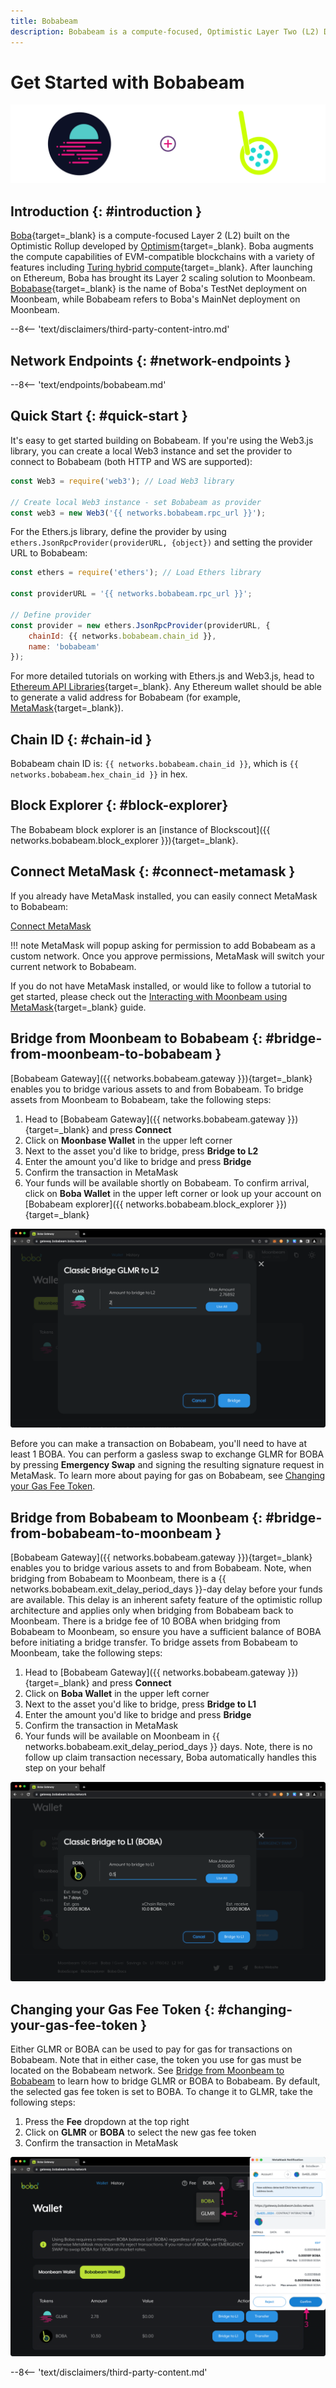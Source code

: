 ```yaml
---
title: Bobabeam
description: Bobabeam is a compute-focused, Optimistic Layer Two (L2) Deployment on Moonbeam. Follow this tutorial to connect to Bobabeam.
---
```


# Get Started with Bobabeam

![Bobabeam Banner](/images/builders/get-started/networks/bobabeam/bobabeam-banner.png)

## Introduction {: #introduction }

[Boba](https://boba.network/){target=_blank} is a compute-focused Layer 2 (L2) built on the Optimistic Rollup developed by [Optimism](https://www.optimism.io/){target=_blank}. Boba augments the compute capabilities of EVM-compatible blockchains with a variety of features including [Turing hybrid compute](https://docs.boba.network/hybrid_compute){target=_blank}. After launching on Ethereum, Boba has brought its Layer 2 scaling solution to Moonbeam. [Bobabase](/builders/get-started/networks/layer2/bobabase){target=_blank} is the name of Boba's TestNet deployment on Moonbeam, while Bobabeam refers to Boba's MainNet deployment on Moonbeam.

--8<-- 'text/disclaimers/third-party-content-intro.md'

## Network Endpoints {: #network-endpoints }

--8<-- 'text/endpoints/bobabeam.md'

## Quick Start {: #quick-start } 

It's easy to get started building on Bobabeam. If you're using the Web3.js library, you can create a local Web3 instance and set the provider to connect to Bobabeam (both HTTP and WS are supported):

```js
const Web3 = require('web3'); // Load Web3 library

// Create local Web3 instance - set Bobabeam as provider
const web3 = new Web3('{{ networks.bobabeam.rpc_url }}');
```

For the Ethers.js library, define the provider by using `ethers.JsonRpcProvider(providerURL, {object})` and setting the provider URL to Bobabeam:

```js
const ethers = require('ethers'); // Load Ethers library

const providerURL = '{{ networks.bobabeam.rpc_url }}';

// Define provider
const provider = new ethers.JsonRpcProvider(providerURL, {
    chainId: {{ networks.bobabeam.chain_id }},
    name: 'bobabeam'
});
```

For more detailed tutorials on working with Ethers.js and Web3.js, head to [Ethereum API Libraries](/builders/build/eth-api/libraries/){target=_blank}. Any Ethereum wallet should be able to generate a valid address for Bobabeam (for example, [MetaMask](https://metamask.io/){target=_blank}).

## Chain ID {: #chain-id } 

Bobabeam chain ID is: `{{ networks.bobabeam.chain_id }}`, which is `{{ networks.bobabeam.hex_chain_id }}` in hex.

## Block Explorer {: #block-explorer}

The Bobabeam block explorer is an [instance of Blockscout]({{ networks.bobabeam.block_explorer }}){target=_blank}.

## Connect MetaMask {: #connect-metamask }

If you already have MetaMask installed, you can easily connect MetaMask to Bobabeam:

<div class="button-wrapper">
    <a href="#" class="md-button connectMetaMask" value="bobabeam">Connect MetaMask</a>
</div>

!!! note
    MetaMask will popup asking for permission to add Bobabeam as a custom network. Once you approve permissions, MetaMask will switch your current network to Bobabeam.

If you do not have MetaMask installed, or would like to follow a tutorial to get started, please check out the [Interacting with Moonbeam using MetaMask](/tokens/connect/metamask/){target=_blank} guide.

## Bridge from Moonbeam to Bobabeam {: #bridge-from-moonbeam-to-bobabeam }

[Bobabeam Gateway]({{ networks.bobabeam.gateway }}){target=_blank} enables you to bridge various assets to and from Bobabeam. To bridge assets from Moonbeam to Bobabeam, take the following steps:

1. Head to [Bobabeam Gateway]({{ networks.bobabeam.gateway }}){target=_blank} and press **Connect**
2. Click on **Moonbase Wallet** in the upper left corner 
3. Next to the asset you'd like to bridge, press **Bridge to L2**
4. Enter the amount you'd like to bridge and press **Bridge**
5. Confirm the transaction in MetaMask
6. Your funds will be available shortly on Bobabeam. To confirm arrival, click on **Boba Wallet** in the upper left corner or look up your account on [Bobabeam explorer]({{ networks.bobabeam.block_explorer }}){target=_blank}

![Bridge to Bobabeam](/images/builders/get-started/networks/bobabeam/bobabeam-1.png)

Before you can make a transaction on Bobabeam, you'll need to have at least 1 BOBA. You can perform a gasless swap to exchange GLMR for BOBA by pressing **Emergency Swap** and signing the resulting signature request in MetaMask. To learn more about paying for gas on Bobabeam, see [Changing your Gas Fee Token](#changing-your-gas-fee-token).

## Bridge from Bobabeam to Moonbeam {: #bridge-from-bobabeam-to-moonbeam }

[Bobabeam Gateway]({{ networks.bobabeam.gateway }}){target=_blank} enables you to bridge various assets to and from Bobabeam. Note, when bridging from Bobabeam to Moonbeam, there is a {{ networks.bobabeam.exit_delay_period_days }}-day delay before your funds are available. This delay is an inherent safety feature of the optimistic rollup architecture and applies only when bridging from Bobabeam back to Moonbeam. There is a bridge fee of 10 BOBA when bridging from Bobabeam to Moonbeam, so ensure you have a sufficient balance of BOBA before initiating a bridge transfer. To bridge assets from Bobabeam to Moonbeam, take the following steps:

1. Head to [Bobabeam Gateway]({{ networks.bobabeam.gateway }}){target=_blank} and press **Connect**
2. Click on **Boba Wallet** in the upper left corner
3. Next to the asset you'd like to bridge, press **Bridge to L1** 
4. Enter the amount you'd like to bridge and press **Bridge**
5. Confirm the transaction in MetaMask
6. Your funds will be available on Moonbeam in {{ networks.bobabeam.exit_delay_period_days }} days. Note, there is no follow up claim transaction necessary, Boba automatically handles this step on your behalf

![Bridge to Moonbeam](/images/builders/get-started/networks/bobabeam/bobabeam-2.png)

## Changing your Gas Fee Token {: #changing-your-gas-fee-token }

Either GLMR or BOBA can be used to pay for gas for transactions on Bobabeam. Note that in either case, the token you use for gas must be located on the Bobabeam network. See [Bridge from Moonbeam to Bobabeam](#bridge-from-moonbeam-to-bobabeam) to learn how to bridge GLMR or BOBA to Bobabeam. By default, the selected gas fee token is set to BOBA. To change it to GLMR, take the following steps:

1. Press the **Fee** dropdown at the top right
2. Click on **GLMR** or **BOBA** to select the new gas fee token 
3. Confirm the transaction in MetaMask

![Change gas fee token](/images/builders/get-started/networks/bobabeam/bobabeam-3.png)

--8<-- 'text/disclaimers/third-party-content.md'